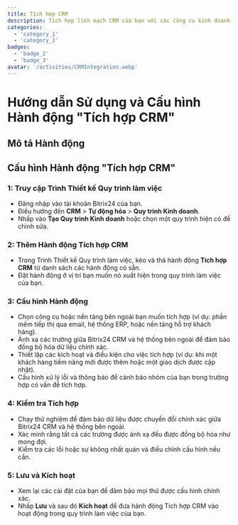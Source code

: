 ```yaml
---
title: Tích hợp CRM
description: Tích hợp liền mạch CRM của bạn với các công cụ kinh doanh khác.
categories: 
  - 'category_1'
  - 'category_2'
badges: 
  - 'badge_2'
  - 'badge_3'
avatar: '/activities/CRMIntegration.webp'
---
```

# Hướng dẫn Sử dụng và Cấu hình Hành động "Tích hợp CRM"

## Mô tả Hành động

## **Cấu hình Hành động "Tích hợp CRM"**

### 1: Truy cập Trình Thiết kế Quy trình làm việc
- Đăng nhập vào tài khoản Bitrix24 của bạn.
- Điều hướng đến **CRM** > **Tự động hóa** > **Quy trình Kinh doanh**.
- Nhấp vào **Tạo Quy trình Kinh doanh** hoặc chọn một quy trình hiện có để chỉnh sửa.

### 2: Thêm Hành động Tích hợp CRM
- Trong Trình Thiết kế Quy trình làm việc, kéo và thả hành động **Tích hợp CRM** từ danh sách các hành động có sẵn.
- Đặt hành động ở vị trí bạn muốn nó xuất hiện trong quy trình làm việc của bạn.

### 3: Cấu hình Hành động
- Chọn công cụ hoặc nền tảng bên ngoài bạn muốn tích hợp (ví dụ: phần mềm tiếp thị qua email, hệ thống ERP, hoặc nền tảng hỗ trợ khách hàng).
- Ánh xạ các trường giữa Bitrix24 CRM và hệ thống bên ngoài để đảm bảo đồng bộ hóa dữ liệu chính xác.
- Thiết lập các kích hoạt và điều kiện cho việc tích hợp (ví dụ: khi một khách hàng tiềm năng mới được thêm hoặc một giao dịch được cập nhật).
- Cấu hình xử lý lỗi và thông báo để cảnh báo nhóm của bạn trong trường hợp có vấn đề tích hợp.

### 4: Kiểm tra Tích hợp
- Chạy thử nghiệm để đảm bảo dữ liệu được chuyển đổi chính xác giữa Bitrix24 CRM và hệ thống bên ngoài.
- Xác minh rằng tất cả các trường được ánh xạ đều được đồng bộ hóa như mong đợi.
- Kiểm tra các lỗi hoặc sự không nhất quán và điều chỉnh cấu hình nếu cần.

### 5: Lưu và Kích hoạt
- Xem lại các cài đặt của bạn để đảm bảo mọi thứ được cấu hình chính xác.
- Nhấp **Lưu** và sau đó **Kích hoạt** để đưa hành động Tích hợp CRM vào hoạt động trong quy trình làm việc của bạn.